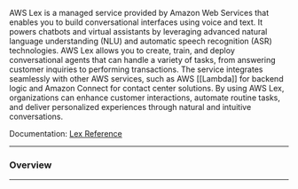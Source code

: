 AWS Lex is a managed service provided by Amazon Web Services that enables you to build conversational interfaces using voice and text. It powers chatbots and virtual assistants by leveraging advanced natural language understanding (NLU) and automatic speech recognition (ASR) technologies. AWS Lex allows you to create, train, and deploy conversational agents that can handle a variety of tasks, from answering customer inquiries to performing transactions. The service integrates seamlessly with other AWS services, such as AWS [[Lambda]] for backend logic and Amazon Connect for contact center solutions. By using AWS Lex, organizations can enhance customer interactions, automate routine tasks, and deliver personalized experiences through natural and intuitive conversations.

Documentation: [Lex Reference](https://aws.amazon.com/pm/lex/)
___
### Overview

___